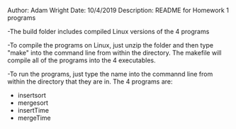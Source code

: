 
Author:         Adam Wright
Date:           10/4/2019
Description:    README for Homework 1 programs

-The build folder includes compiled Linux versions of the 4 programs

-To compile the programs on Linux, just unzip the folder and then type "make" into
the command line from within the directory. The makefile will compile all
of the programs into the 4 executables.

-To run the programs, just type the name into the commannd line from within
the directory that they are in. The 4 programs are:

- insertsort
- mergesort
- insertTime
- mergeTime